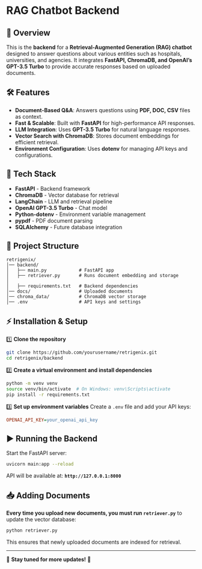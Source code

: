 # RAG Chatbot Backend

## 🚀 Overview
This is the **backend** for a **Retrieval-Augmented Generation (RAG) chatbot** designed to answer questions about various entities such as hospitals, universities, and agencies. It integrates **FastAPI, ChromaDB, and OpenAI’s GPT-3.5 Turbo** to provide accurate responses based on uploaded documents.

## 🛠 Features
- **Document-Based Q&A**: Answers questions using **PDF, DOC, CSV** files as context.
- **Fast & Scalable**: Built with **FastAPI** for high-performance API responses.
- **LLM Integration**: Uses **GPT-3.5 Turbo** for natural language responses.
- **Vector Search with ChromaDB**: Stores document embeddings for efficient retrieval.
- **Environment Configuration**: Uses **dotenv** for managing API keys and configurations.

## 📌 Tech Stack
- **FastAPI** - Backend framework
- **ChromaDB** - Vector database for retrieval
- **LangChain** - LLM and retrieval pipeline
- **OpenAI GPT-3.5 Turbo** - Chat model
- **Python-dotenv** - Environment variable management
- **pypdf** - PDF document parsing
- **SQLAlchemy** - Future database integration

## 📂 Project Structure
```
retrigenix/
│── backend/
│   ├── main.py            # FastAPI app
│   ├── retriever.py       # Runs document embedding and storage
│ 
│   ├── requirements.txt   # Backend dependencies
│── docs/                  # Uploaded documents
│── chroma_data/           # ChromaDB vector storage
│── .env                   # API keys and settings
```

## ⚡ Installation & Setup
1️⃣ **Clone the repository**
```sh
git clone https://github.com/yourusername/retrigenix.git
cd retrigenix/backend
```

2️⃣ **Create a virtual environment and install dependencies**
```sh
python -m venv venv
source venv/bin/activate  # On Windows: venv\Scripts\activate
pip install -r requirements.txt
```

3️⃣ **Set up environment variables**
Create a `.env` file and add your API keys:
```ini
OPENAI_API_KEY=your_openai_api_key
```

## ▶️ Running the Backend
Start the FastAPI server:
```sh
uvicorn main:app --reload
```
API will be available at: **`http://127.0.0.1:8000`**

## 📥 Adding Documents
**Every time you upload new documents, you must run `retriever.py`** to update the vector database:
```sh
python retriever.py
```

This ensures that newly uploaded documents are indexed for retrieval.

---
📌 **Stay tuned for more updates!** 🚀

